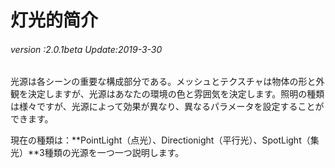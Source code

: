 # 灯光的简介

###### *version :2.0.1beta   Update:2019-3-30*

光源は各シーンの重要な構成部分である。メッシュとテクスチャは物体の形と外観を決定しますが、光源はあなたの環境の色と雰囲気を決定します。照明の種類は様々ですが、光源によって効果が異なり、異なるパラメータを設定することができます。

現在の種類は：**PointLight（点光）、Directionight（平行光）、SpotLight（集光）**3種類の光源を一つ一つ説明します。
